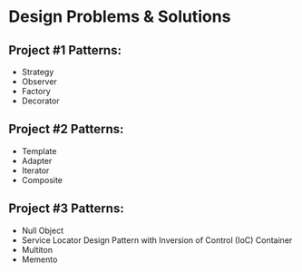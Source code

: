 # Design Problems & Solutions

Project #1 Patterns:
--------------------
- Strategy
- Observer
- Factory
- Decorator


Project #2 Patterns:
--
- Template
- Adapter
- Iterator
- Composite


Project #3 Patterns:
--
- Null Object
- Service Locator Design Pattern with Inversion of Control (IoC) Container
- Multiton
- Memento
